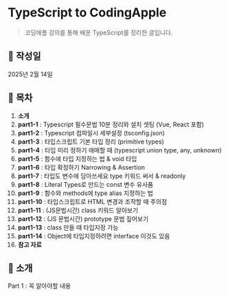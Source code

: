 # TypeScript to CodingApple

> 코딩애플 강의를 통해 배운 TypeScript를 정리한 글입니다.

## 📅 작성일

2025년 2월 14일

## 📌 목차

1. **소개**
2. **part1-1** : Typescript 필수문법 10분 정리와 설치 셋팅 (Vue, React 포함)
3. **part1-2** : Typescript 컴파일시 세부설정 (tsconfig.json)
4. **part1-3** : 타입스크립트 기본 타입 정리 (primitive types)
5. **part1-4** : 타입 미리 정하기 애매할 때 (typescript union type, any, unknown)
6. **part1-5** : 함수에 타입 지정하는 법 & void 타입
7. **part1-6** : 타입 확정하기 Narrowing & Assertion
8. **part1-7** : 타입도 변수에 담아쓰세요 type 키워드 써서 & readonly
9. **part1-8** : Literal Types로 만드는 const 변수 유사품
10. **part1-9** : 함수와 methods에 type alias 지정하는 법
11. **part1-10** : 타입스크립트로 HTML 변경과 조작할 때 주의점
12. **part1-11** : (JS문법시간) class 키워드 알아보기
13. **part1-12** : (JS 문법시간) prototype 문법 짚어보기
14. **part1-13** : class 만들 때 타입지정 가능
15. **part1-14** : Object에 타입지정하려면 interface 이것도 있음
16. **참고 자료**

## 📝 소개

Part 1 : 꼭 알아야할 내용
